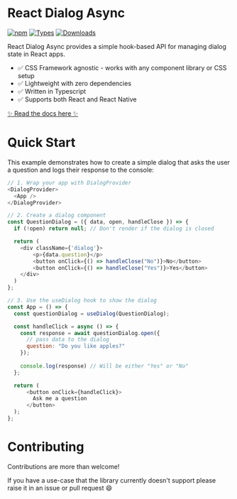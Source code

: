 # React Dialog Async

[![npm](https://img.shields.io/npm/v/react-dialog-async)](https://www.npmjs.com/package/react-dialog-async)
[![Types](https://img.shields.io/npm/types/react-dialog-async.svg)](https://www.npmjs.com/package/react-dialog-async)
[![Downloads](https://img.shields.io/npm/dt/react-dialog-async.svg)](https://www.npmjs.com/package/react-dialog-async)

React Dialog Async provides a simple hook-based API for managing dialog state in React apps.

* ✅ CSS Framework agnostic - works with any component library or CSS setup
* ✅ Lightweight with zero dependencies
* ✅ Written in Typescript
* ✅ Supports both React and React Native

[✨ Read the docs here ✨](https://react-dialog-async.a16n.dev)

# Quick Start
This example demonstrates how to create a simple dialog that asks the user a question and logs their response to the console:
```js
// 1. Wrap your app with DialogProvider
<DialogProvider>
  <App />
</DialogProvider>

// 2. Create a dialog component
const QuestionDialog = ({ data, open, handleClose }) => {
  if (!open) return null; // Don't render if the dialog is closed

  return (
    <div className={'dialog'}>
        <p>{data.question}</p>
        <button onClick={() => handleClose("No")}>No</button>
        <button onClick={() => handleClose("Yes")}>Yes</button>
    </div>
  )
};

// 3. Use the useDialog hook to show the dialog
const App = () => {
  const questionDialog = useDialog(QuestionDialog);

  const handleClick = async () => {
    const response = await questionDialog.open({
      // pass data to the dialog 
      question: "Do you like apples?" 
    }); 
    
    console.log(response) // Will be either "Yes" or "No"
  };

  return (
      <button onClick={handleClick}>
        Ask me a question
      </button>
  );
};
```

# Contributing
Contributions are more than welcome!

If you have a use-case that the library currently doesn't support please raise it in an issue or pull request 😄
